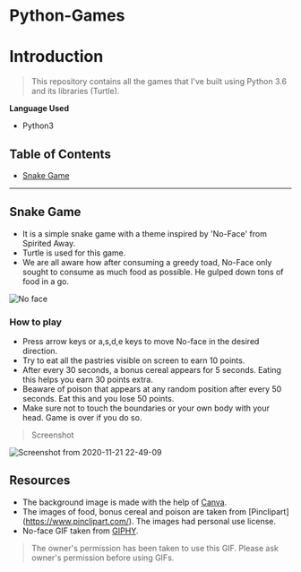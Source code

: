# Python-Games

# Introduction

> This repository contains all the games that I've built using Python 3.6 and its libraries (Turtle).

**Language Used**

- Python3


## Table of Contents

- [Snake Game](#snake-game)


---
## Snake Game

- It is a simple snake game with a theme inspired by 'No-Face' from Spirited Away.
- Turtle is used for this game.
- We are all aware how after consuming a greedy toad, No-Face only sought to consume as much food as possible.
He gulped down tons of food in a go.

![No face](https://user-images.githubusercontent.com/58841158/99882876-86c19380-2c49-11eb-89db-f800bee065eb.gif)

### How to play

- Press arrow keys or a,s,d,e keys to move No-face in the desired direction.
- Try to eat all the pastries visible on screen to earn 10 points.
- After every 30 seconds, a bonus cereal appears for 5 seconds. Eating this helps you earn 30 points extra.
- Beaware of poison that appears at any random position after every 50 seconds. Eat this and you lose 50 points.
- Make sure not to touch the boundaries or your own body with your head. Game is over if you do so.

> Screenshot

![Screenshot from 2020-11-21 22-49-09](https://user-images.githubusercontent.com/58841158/99883275-6c3ce980-2c4c-11eb-807e-05d0baa25c47.png)



## Resources

- The background image is made with the help of [Canva](https://www.canva.com/en_in/app/).
- The images of food, bonus cereal and poison are taken from [Pinclipart] (https://www.pinclipart.com/). The images had personal use license.
- No-face GIF taken from [GIPHY](https://giphy.com/stickers/no-face-capivarinha-sem-QVaEaiISlURpo3zFhj).
> The owner's permission has been taken to use this GIF. Please ask owner's permission before using GIFs. 
